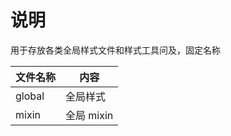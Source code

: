 # 说明

用于存放各类全局样式文件和样式工具问及，固定名称

| 文件名称 | 内容       |
| -------- | ---------- |
| global   | 全局样式   |
| mixin    | 全局 mixin |
